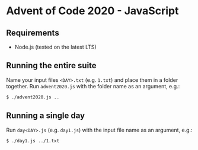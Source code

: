 # Advent of Code 2020 - JavaScript

## Requirements

* Node.js (tested on the latest LTS)

## Running the entire suite

Name your input files `<DAY>.txt` (e.g. `1.txt`) and place them in a folder together. Run `advent2020.js` with the folder name as an argument, e.g.:

```sh
$ ./advent2020.js ..
```

## Running a single day

Run `day<DAY>.js` (e.g. `day1.js`) with the input file name as an argument, e.g.:

```sh
$ ./day1.js ../1.txt
```